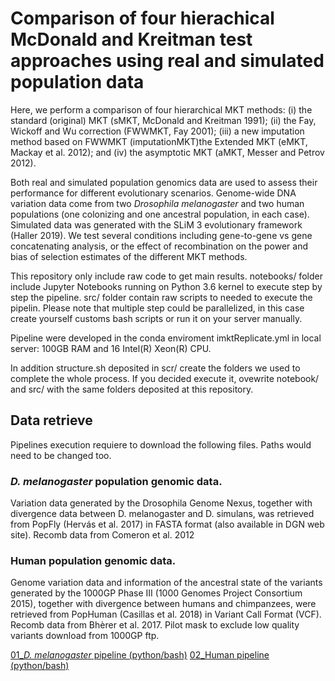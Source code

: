 # Comparison of four hierachical McDonald and Kreitman test approaches using real and simulated population data

Here, we perform a comparison of four hierarchical MKT methods: (i) the standard (original) MKT (sMKT, McDonald and Kreitman 1991); (ii) the Fay, Wickoff and Wu correction (FWWMKT, Fay 2001); (iii) a new imputation method based on FWWMKT (imputationMKT)the Extended MKT (eMKT, Mackay et al. 2012); and (iv) the asymptotic MKT (aMKT, Messer and Petrov 2012). 

Both real and simulated population genomics data are used to assess their performance for different evolutionary scenarios. Genome-wide DNA variation data come from two *Drosophila melanogaster* and two human populations (one colonizing and one ancestral population, in each case). Simulated data was generated with the SLiM 3 evolutionary framework (Haller ‎2019). We test several conditions including gene-to-gene vs gene concatenating analysis, or the effect of recombination on the power and bias of selection estimates of the different MKT methods.


This repository only include raw code to get main results. notebooks/ folder include Jupyter Notebooks running on Python 3.6 kernel to execute step by step the pipeline. src/ folder contain raw scripts to needed to execute the pipelin. Please note that multiple step could be parallelized, in this case create yourself customs bash scripts or run it on your server manually.  

Pipeline were developed in the conda enviroment imktReplicate.yml in local server: 100GB RAM and 16 Intel(R) Xeon(R) CPU.  

In addition structure.sh deposited in scr/ create the folders we used to complete the whole process. If you decided execute it, ovewrite notebook/ and src/ with the same folders deposited at this repository.

## Data retrieve

Pipelines execution requiere to download the following files. Paths would need to be changed too.

### *D. melanogaster* population genomic data.

Variation data generated by the Drosophila Genome Nexus, together with divergence data between D. melanogaster and D. simulans, was retrieved from PopFly (Hervás et al. 2017) in FASTA format (also available in DGN web site). Recomb data from Comeron et al. 2012

### Human population genomic data.

Genome variation data and information of the ancestral state of the variants generated by the 1000GP Phase III (1000 Genomes Project Consortium 2015), together with divergence between humans and chimpanzees, were retrieved from PopHuman (Casillas et al. 2018) in Variant Call Format (VCF). Recomb data from Bhèrer et al. 2017. Pilot mask to exclude low quality variants download from 1000GP ftp.

[01_*D. melanogaster* pipeline (python/bash)](https://github.com/jmurga/mktComparison/blob/master/scripts/notebooks/dmelProteinsData.ipynb)
[02_Human pipeline (python/bash)](https://github.com/jmurga/mktComparison/blob/master/scripts/notebooks/humanProteins.ipynb)
